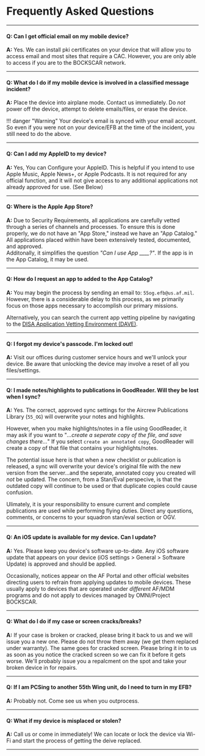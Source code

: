 # Frequently Asked Questions

---

#### Q: Can I get official email on my mobile device?

**A:** Yes. We can install pki certificates on your device that will allow you to access email and most sites that require a CAC. However, you are only able to access if you are to the BOCKSCAR network.

---

#### Q: What do I do if my mobile device is involved in a classified message incident?

**A:** Place the device into airplane mode. Contact us immediately. Do _not_ power off the device, attempt to delete emails/files, or erase the device.

!!! danger "Warning"
     Your device's email is synced with your email account. So even if you were not on your device/EFB at the time of the incident, you still need to do the above.

---

#### Q: Can I add my AppleID to my device?

**A:** Yes, You can Configure your AppleID. This is helpful if you intend to use Apple Music, Apple News+, or Apple Podcasts. It is not required for any official function, and it will not give access to any additional applications not already approved for use. (See Below)

---

#### Q: Where is the Apple App Store?

**A:** Due to Security Requirements, all applications are carefully vetted through a series of channels and processes. To ensure this is done properly, we do not have an "App Store," instead we have an "App Catalog."  
All applications placed within have been extensively tested, documented, and approved.  
Additonally, it simplifies the question _"Can I use App \_\_\_\_?"_. If the app is in the App Catalog, it may be used.

---

#### Q: How do I request an app to added to the App Catalog?

**A:** You may begin the process by sending an email to: `55og.efb@us.af.mil`. However, there is a considerable delay to this process, as we primarily focus on those apps necessary to accomplish our primary missions. 

Alternatively, you can search the current app vetting pipeline by navigating to the [DISA Application Vetting Environment \(DAVE\)](https://dave.disa.mil).

---

#### Q: I forgot my device's passcode. I'm locked out!

**A:** Visit our offices during customer service hours and we'll unlock your device. Be aware that unlocking the device may involve a reset of all you files/settings.

---

#### Q: I made notes/highlights to publications in GoodReader. Will they be lost when I sync?

**A:** Yes. The correct, approved sync settings for the Aircrew Publications Library (`55_OG`) will overwrite your notes and highlights.

However, when you make highlights/notes in a file using GoodReader, it may ask if you want to "_...create a seperate copy of the file, and save changes there..._" If you select `create an annotated copy`, GoodReader will create a copy of that file that contains your highlights/notes.

The potential issue here is that when a new checklist or publication is released, a sync will overwrite your device's original file with the new version from the server...and the seperate, annotated copy you created will _not_ be updated. The concern, from a Stan/Eval perspecive, is that the outdated copy will continue to be used or that duplicate copies could cause confusion.  

Ulimately, it is your responsibility to ensure current and complete publications are used while performing flying duties. Direct any questions, comments, or concerns to your squadron stan/eval section or OGV.  

---

#### Q: An iOS update is available for my device. Can I update?

**A:** Yes. Please keep you device's software up-to-date. Any iOS software update that appears on your device (iOS settings > General > Software Update) is approved and should be applied.  

Occasionally, notices appear on the AF Portal and other official websites directing users to refrain from applying updates to mobile devices. These usually apply to devices that are operated under _different_ AF/MDM programs and do not apply to devices managed by OMNI/Project BOCKSCAR.

---

#### Q: What do I do if my case or screen cracks/breaks?

**A:** If your case is broken or cracked, please bring it back to us and we will issue you a new one. Please do not throw them away (we get them replaced under warranty). The same goes for cracked screen. Please bring it in to us as soon as you notice the cracked screen so we can fix it before it gets worse. We'll probably issue you a repalcment on the spot and take your broken device in for repairs.

---

#### Q: If I am PCSing to another 55th Wing unit, do I need to turn in my EFB?

**A:** Probably not. Come see us when you outprocess.

---

#### Q: What if my device is misplaced or stolen?

**A:** Call us or come in immediately! We can locate or lock the device via Wi-Fi and start the process of getting the deive replaced.

---
